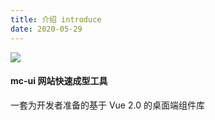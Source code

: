 ```yaml
---
title: 介绍 introduce
date: 2020-05-29
---
```



<div class="introduce">  
<a href="https://sm.ms/image/aKYMJ8ckEUQmb7F" target="_blank"><img src="https://i.loli.net/2021/01/08/aKYMJ8ckEUQmb7F.png" ></a>
<h4 class="introduce-title">mc-ui 网站快速成型工具</h4>
<p class="introduce-p">一套为开发者准备的基于 Vue 2.0 的桌面端组件库</p>
</div>


